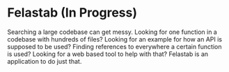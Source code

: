 # Felastab (In Progress)

Searching a large codebase can get messy. Looking for one function in a codebase with hundreds of files? Looking for an example for how an API is supposed to be used? Finding references to everywhere a certain function is used? Looking for a web based tool to help with that? Felastab is an application to do just that.

